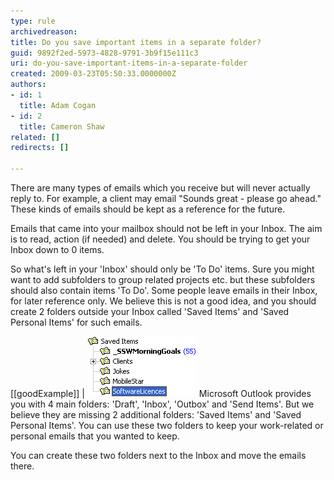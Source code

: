 ```yaml
---
type: rule
archivedreason: 
title: Do you save important items in a separate folder?
guid: 9892f2ed-5973-4828-9791-3b9f15e111c3
uri: do-you-save-important-items-in-a-separate-folder
created: 2009-03-23T05:50:33.0000000Z
authors:
- id: 1
  title: Adam Cogan
- id: 2
  title: Cameron Shaw
related: []
redirects: []

---
```


There are many types of emails which you receive but will never actually reply to. For example, a client may email "Sounds great - please go ahead." These kinds of emails should be kept as a reference for the future.  

<!--endintro-->

Emails that came into your mailbox should not be left in your Inbox. The aim is to read, action (if needed) and delete. You should be trying to get your Inbox down to 0 items.

So what's left in your 'Inbox' should only be 'To Do' items. Sure you might want to add subfolders to group related projects etc. but these subfolders should also contain items 'To Do'. Some people leave emails in their Inbox, for later reference only. We believe this is not a good idea, and you should create 2 folders outside your Inbox called 'Saved Items' and 'Saved Personal Items' for such emails.

[[goodExample]]
| ![Save important reference items in a separate folder](SavedMail.gif)
Microsoft Outlook provides you with 4 main folders: 'Draft', 'Inbox', 'Outbox' and 'Send Items'. But we believe they are missing 2 additional folders: 'Saved Items' and 'Saved Personal Items'. You can use these two folders to keep your work-related or personal emails that you wanted to keep.

You can create these two folders next to the Inbox and move the emails there.
